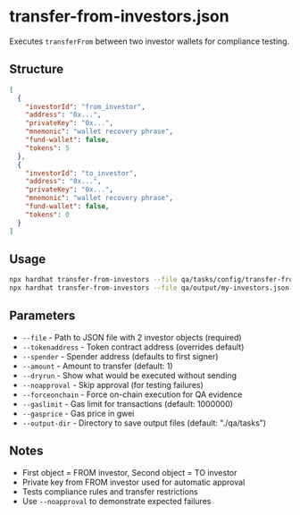 # transfer-from-investors.json

Executes `transferFrom` between two investor wallets for compliance testing.

## Structure
```json
[
  {
    "investorId": "from_investor",
    "address": "0x...",
    "privateKey": "0x...",
    "mnemonic": "wallet recovery phrase",
    "fund-wallet": false,
    "tokens": 5
  },
  {
    "investorId": "to_investor",
    "address": "0x...", 
    "privateKey": "0x...",
    "mnemonic": "wallet recovery phrase",
    "fund-wallet": false,
    "tokens": 0
  }
]
```

## Usage
```bash
npx hardhat transfer-from-investors --file qa/tasks/config/transfer-from-investors.json --network sepolia
npx hardhat transfer-from-investors --file qa/output/my-investors.json --amount 2.5 --network sepolia
```

## Parameters
- `--file` - Path to JSON file with 2 investor objects (required)
- `--tokenaddress` - Token contract address (overrides default)
- `--spender` - Spender address (defaults to first signer)
- `--amount` - Amount to transfer (default: 1)
- `--dryrun` - Show what would be executed without sending
- `--noapproval` - Skip approval (for testing failures)
- `--forceonchain` - Force on-chain execution for QA evidence
- `--gaslimit` - Gas limit for transactions (default: 1000000)
- `--gasprice` - Gas price in gwei
- `--output-dir` - Directory to save output files (default: "./qa/tasks")

## Notes
- First object = FROM investor, Second object = TO investor
- Private key from FROM investor used for automatic approval
- Tests compliance rules and transfer restrictions
- Use `--noapproval` to demonstrate expected failures

